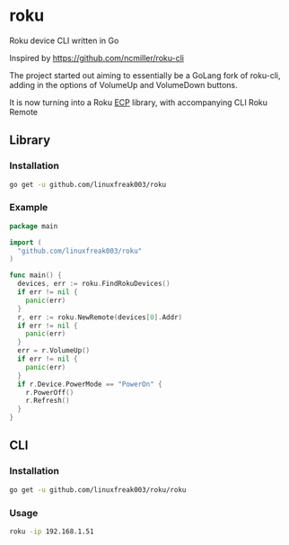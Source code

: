 # roku
Roku device CLI written in Go

Inspired by https://github.com/ncmiller/roku-cli

The project started out aiming to essentially be a GoLang fork of roku-cli, adding in the options of VolumeUp and VolumeDown buttons.

It is now turning into a Roku [ECP](https://developer.roku.com/docs/developer-program/debugging/external-control-api.md) library, with accompanying CLI Roku Remote

## Library

### Installation

```bash
go get -u github.com/linuxfreak003/roku
```

### Example

```go
package main

import (
  "github.com/linuxfreak003/roku"
)

func main() {
  devices, err := roku.FindRokuDevices()
  if err != nil {
    panic(err)
  }
  r, err := roku.NewRemote(devices[0].Addr)
  if err != nil {
    panic(err)
  }
  err = r.VolumeUp()
  if err != nil {
    panic(err)
  }
  if r.Device.PowerMode == "PowerOn" {
    r.PowerOff()
    r.Refresh()
  }
}

```

## CLI

### Installation

```bash
go get -u github.com/linuxfreak003/roku/roku
```

### Usage

```bash
roku -ip 192.168.1.51
```


